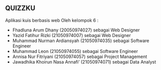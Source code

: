 ## QUIZZKU
Aplikasi kuis berbasis web
Oleh kelompok 6 :
- Fhadluna Arum Dhany (20050974027) sebagai Web Designer
- Yazid Fatihur Rizki (21050974007) sebagai Web Designer
- Muhammad Nurman Ardiansyah (21050974035) sebagai Software Engineer
- Muhammad Leon (21050974055) sebagai Software Engineer
- Annisa Nur Fitriyani (21050974057) sebagai Project Management
- Jawadhika Khoirun Nasa Annafi’ (21050974071) sebagai Data Analyst
